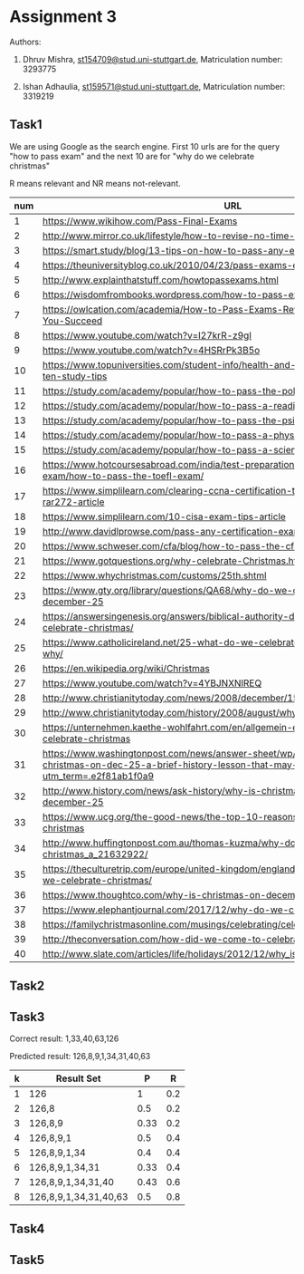 # Assignment 3
Authors:

1. Dhruv Mishra, st154709@stud.uni-stuttgart.de, Matriculation number: 3293775

2. Ishan Adhaulia, st159571@stud.uni-stuttgart.de, Matriculation number: 3319219


## Task1
We are using Google as the search engine. First 10 urls are for the query "how to pass exam" and the next 10 are for "why do we celebrate christmas"

R means relevant and NR means not-relevant.

|num|URL|Dhruv|Ishan|
|---|---|---|---|
|1|https://www.wikihow.com/Pass-Final-Exams|R|NR|
|2|http://www.mirror.co.uk/lifestyle/how-to-revise-no-time-4927208|R|NR|
|3|https://smart.study/blog/13-tips-on-how-to-pass-any-exam-in-a-week/|R|NR|
|4|https://theuniversityblog.co.uk/2010/04/23/pass-exams-effectively/|R|NR|
|5|http://www.explainthatstuff.com/howtopassexams.html|R|NR|
|6|https://wisdomfrombooks.wordpress.com/how-to-pass-exams-7-useful-tips/|R|NR|
|7|https://owlcation.com/academia/How-to-Pass-Exams-Revision-Techniques-to-Help-You-Succeed|R|NR|
|8|https://www.youtube.com/watch?v=I27krR-z9gI|R|NR|
|9|https://www.youtube.com/watch?v=4HSRrPk3B5o|NR|NR|
|10|https://www.topuniversities.com/student-info/health-and-support/exam-preparation-ten-study-tips|R|NR|
|11|https://study.com/academy/popular/how-to-pass-the-police-exam.html|NR|NR|
|12|https://study.com/academy/popular/how-to-pass-a-reading-comprehension-test.html|NR|NR|
|13|https://study.com/academy/popular/how-to-pass-the-psi-real-estate-exam.html|NR|NR|
|14|https://study.com/academy/popular/how-to-pass-a-physics-test.html|NR|NR|
|15|https://study.com/academy/popular/how-to-pass-a-science-test.html|NR|NR|
|16|https://www.hotcoursesabroad.com/india/test-preparation/how-to-prepare-for-toefl-exam/how-to-pass-the-toefl-exam/|NR|NR|
|17|https://www.simplilearn.com/clearing-ccna-certification-top-study-tips-for-exam-rar272-article|NR|NR|
|18|https://www.simplilearn.com/10-cisa-exam-tips-article|NR|NR|
|19|http://www.davidlprowse.com/pass-any-certification-exam.php|R|NR|
|20|https://www.schweser.com/cfa/blog/how-to-pass-the-cfa-exam|NR|NR|
|21|https://www.gotquestions.org/why-celebrate-Christmas.html|R|NR|
|22|https://www.whychristmas.com/customs/25th.shtml|R|NR|
|23|https://www.gty.org/library/questions/QA68/why-do-we-celebrate-christmas-on-december-25|R|NR|
|24|https://answersingenesis.org/answers/biblical-authority-devotional/why-do-we-celebrate-christmas/|R|NR|
|25|https://www.catholicireland.net/25-what-do-we-celebrate-on-christmas-day-and-why/|R|NR|
|26|https://en.wikipedia.org/wiki/Christmas|R|NR|
|27|https://www.youtube.com/watch?v=4YBJNXNlREQ|R|NR|
|28|http://www.christianitytoday.com/news/2008/december/151-55.0.html|R|NR|
|29|http://www.christianitytoday.com/history/2008/august/why-december-25.html|NR|NR|
|30|https://unternehmen.kaethe-wohlfahrt.com/en/allgemein-en/why-do-we-actually-celebrate-christmas|R|NR|
|31|https://www.washingtonpost.com/news/answer-sheet/wp/2015/12/25/why-is-christmas-on-dec-25-a-brief-history-lesson-that-may-surprise-you/?utm_term=.e2f81ab1f0a9|NR|NR|
|32|http://www.history.com/news/ask-history/why-is-christmas-celebrated-on-december-25|NR|NR|
|33|https://www.ucg.org/the-good-news/the-top-10-reasons-why-i-dont-celebrate-christmas|NR|NR|
|34|http://www.huffingtonpost.com.au/thomas-kuzma/why-do-we-celebrate-christmas_a_21632922/|R|NR|
|35|https://theculturetrip.com/europe/united-kingdom/england/london/articles/why-do-we-celebrate-christmas/|R|NR|
|36|https://www.thoughtco.com/why-is-christmas-on-december-25-700439|R|NR|
|37|https://www.elephantjournal.com/2017/12/why-do-we-celebrate-christmas-anyway/|R|NR|
|38|https://familychristmasonline.com/musings/celebrating/celebrating.htm|R|NR|
|39|http://theconversation.com/how-did-we-come-to-celebrate-christmas-66042|R|NR|
|40|http://www.slate.com/articles/life/holidays/2012/12/why_is_christmas_in_december.html|NR|NR|


## Task2

## Task3
Correct result: 1,33,40,63,126

Predicted result: 126,8,9,1,34,31,40,63

|k|Result Set|P|R|
|---|---|---|---|
|1|126|1|0.2|
|2|126,8|0.5|0.2|
|3|126,8,9|0.33|0.2|
|4|126,8,9,1|0.5|0.4|
|5|126,8,9,1,34|0.4|0.4|
|6|126,8,9,1,34,31|0.33|0.4|
|7|126,8,9,1,34,31,40|0.43|0.6|
|8|126,8,9,1,34,31,40,63|0.5|0.8|


## Task4

## Task5
